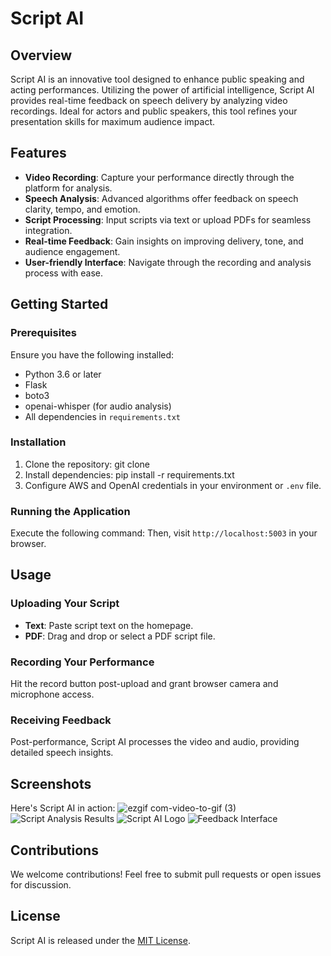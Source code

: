 # Script AI

## Overview
Script AI is an innovative tool designed to enhance public speaking and acting performances. Utilizing the power of artificial intelligence, Script AI provides real-time feedback on speech delivery by analyzing video recordings. Ideal for actors and public speakers, this tool refines your presentation skills for maximum audience impact.

## Features

- **Video Recording**: Capture your performance directly through the platform for analysis.
- **Speech Analysis**: Advanced algorithms offer feedback on speech clarity, tempo, and emotion.
- **Script Processing**: Input scripts via text or upload PDFs for seamless integration.
- **Real-time Feedback**: Gain insights on improving delivery, tone, and audience engagement.
- **User-friendly Interface**: Navigate through the recording and analysis process with ease.

## Getting Started

### Prerequisites

Ensure you have the following installed:
- Python 3.6 or later
- Flask
- boto3
- openai-whisper (for audio analysis)
- All dependencies in `requirements.txt`

### Installation

1. Clone the repository:
     git clone <repository-url>
2. Install dependencies:
     pip install -r requirements.txt
3. Configure AWS and OpenAI credentials in your environment or `.env` file.

### Running the Application

Execute the following command:
Then, visit `http://localhost:5003` in your browser.

## Usage

### Uploading Your Script

- **Text**: Paste script text on the homepage.
- **PDF**: Drag and drop or select a PDF script file.

### Recording Your Performance

Hit the record button post-upload and grant browser camera and microphone access.

### Receiving Feedback

Post-performance, Script AI processes the video and audio, providing detailed speech insights.

## Screenshots

Here's Script AI in action:
![ezgif com-video-to-gif (3)](https://github.com/AmirFone/Hack_lama/assets/93888864/1218e171-2cf1-4cb7-990f-84cb3d498773)
![Script Analysis Results](https://github.com/AmirFone/Hack_lama/assets/93888864/79ed6ebb-234f-4f10-94b3-80a6e91aeb2b.png)
![Script AI Logo](https://github.com/AmirFone/Hack_lama/assets/93888864/71a3cd9c-6aa9-4d66-8a93-74e345f4acea.png)
![Feedback Interface](https://github.com/AmirFone/Hack_lama/assets/93888864/452afa9d-f53f-4b1d-83b9-945351f22fa5.png)

## Contributions

We welcome contributions! Feel free to submit pull requests or open issues for discussion.

## License

Script AI is released under the [MIT License](LICENSE).

